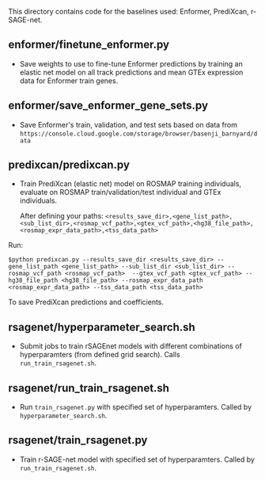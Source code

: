 This directory contains code for the baselines used: Enformer, PrediXcan, r-SAGE-net. 

## enformer/finetune_enformer.py 
- Save weights to use to fine-tune Enformer predictions by training an elastic net model on all track predictions and mean GTEx expression data for Enformer train genes. 

## enformer/save_enformer_gene_sets.py 
- Save Enformer's train, validation, and test sets based on data from `https://console.cloud.google.com/storage/browser/basenji_barnyard/data`

## predixcan/predixcan.py 
- Train PrediXcan (elastic net) model on ROSMAP training individuals, evaluate on ROSMAP train/validation/test individual and GTEx individuals.

  After defining your paths: 
`<results_save_dir>,<gene_list_path>,<sub_list_dir>,<rosmap_vcf_path>,<gtex_vcf_path>,<hg38_file_path>,<rosmap_expr_data_path>,<tss_data_path>`  

Run:

`$python predixcan.py --results_save_dir <results_save_dir> --gene_list_path <gene_list_path> --sub_list_dir <sub_list_dir> --rosmap_vcf_path <rosmap_vcf_path>  --gtex_vcf_path <gtex_vcf_path> --hg38_file_path <hg38_file_path> --rosmap_expr_data_path <rosmap_expr_data_path> --tss_data_path <tss_data_path>`   

To save PrediXcan predictions and coefficients. 

## rsagenet/hyperparameter_search.sh 
- Submit jobs to train rSAGEnet models with different combinations of hyperparamters (from defined grid search). Calls `run_train_rsagenet.sh`. 

## rsagenet/run_train_rsagenet.sh 
- Run `train_rsagenet.py` with specified set of hyperparamters. Called by `hyperparameter_search.sh`.

## rsagenet/train_rsagenet.py
- Train r-SAGE-net model with specified set of hyperparamters. Called by `run_train_rsagenet.sh`.

